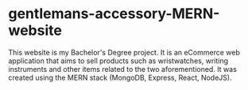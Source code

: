 # gentlemans-accessory-MERN-website

This website is my Bachelor's Degree project. It is an eCommerce web application that aims to sell products such as wristwatches, writing instruments and other items related to the two aforementioned. It was created using the MERN stack (MongoDB, Express, React, NodeJS).
